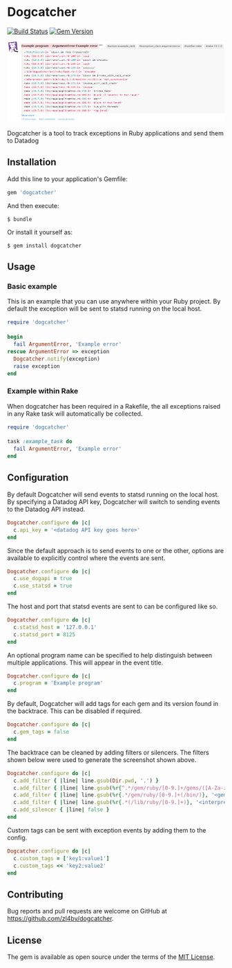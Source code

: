 # Dogcatcher

[![Build Status](https://travis-ci.org/zl4bv/dogcatcher.svg)](https://travis-ci.org/zl4bv/dogcatcher)
[![Gem Version](https://badge.fury.io/rb/dogcatcher.svg)](https://badge.fury.io/rb/dogcatcher)

![screenshot_event](support/screenshot_event.png)

Dogcatcher is a tool to track exceptions in Ruby applications and send them to Datadog

## Installation

Add this line to your application's Gemfile:

```ruby
gem 'dogcatcher'
```

And then execute:

    $ bundle

Or install it yourself as:

    $ gem install dogcatcher

## Usage

### Basic example

This is an example that you can use anywhere within your Ruby project. By
default the exception will be sent to statsd running on the local host.

```ruby
require 'dogcatcher'

begin
  fail ArgumentError, 'Example error'
rescue ArgumentError => exception
  Dogcatcher.notify(exception)
  raise exception
end
```

### Example within Rake

When dogcatcher has been required in a Rakefile, the all exceptions raised in
any Rake task will automatically be collected.

```ruby
require 'dogcatcher'

task :example_task do
  fail ArgumentError, 'Example error'
end
```

## Configuration

By default Dogcatcher will send events to statsd running on the local host. By
specifying a Datadog API key, Dogcatcher will switch to sending events to the
Datadog API instead.

```ruby
Dogcatcher.configure do |c|
  c.api_key = '<datadog API key goes here>'
end
```

Since the default approach is to send events to one or the other, options are
available to explicitly control where the events are sent.

```ruby
Dogcatcher.configure do |c|
  c.use_dogapi = true
  c.use_statsd = true
end
```

The host and port that statsd events are sent to can be configured like so.

```ruby
Dogcatcher.configure do |c|
  c.statsd_host = '127.0.0.1'
  c.statsd_port = 8125
end
```

An optional program name can be specified to help distinguish between multiple
applications. This will appear in the event title.

```ruby
Dogcatcher.configure do |c|
  c.program = 'Example program'
end
```

By default, Dogcatcher will add tags for each gem and its version found in the
backtrace. This can be disabled if required.

```ruby
Dogcatcher.configure do |c|
  c.gem_tags = false
end
```

The backtrace can be cleaned by adding filters or silencers. The filters
shown below were used to generate the screenshot shown above.

```ruby
Dogcatcher.configure do |c|
  c.add_filter { |line| line.gsub(Dir.pwd, '.') }
  c.add_filter { |line| line.gsub(%r{^.*/gem/ruby/[0-9.]+/gems/([A-Za-z0-9\-_]+)-([0-9.]+(\.[a-z]+(\.[0-9]+)?)?)/}, '\1 (\2) ') }
  c.add_filter { |line| line.gsub(%r{.*/gem/ruby/[0-9.]+(/bin/)}, '<gem path>\1') }
  c.add_filter { |line| line.gsub(%r{.*(/lib/ruby/[0-9.]+)}, '<interpreter path>\1') }
  c.add_silencer { |line| false }
end
```

Custom tags can be sent with exception events by adding them to the config.

```ruby
Dogcatcher.configure do |c|
  c.custom_tags = ['key1:value1']
  c.custom_tags << 'key2:value2'
end
```

## Contributing

Bug reports and pull requests are welcome on GitHub at https://github.com/zl4bv/dogcatcher.

## License

The gem is available as open source under the terms of the [MIT License](http://opensource.org/licenses/MIT).
